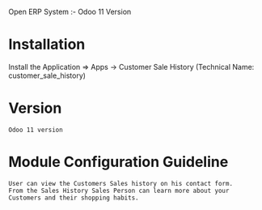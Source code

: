 Open ERP System :- Odoo 11 Version 

Installation 
============
Install the Application => Apps -> Customer Sale History (Technical Name: customer_sale_history)

Version
========
	Odoo 11 version

Module Configuration Guideline
==============================

	User can view the Customers Sales history on his contact form.
	From the Sales History Sales Person can learn more about your Customers and their shopping habits.

